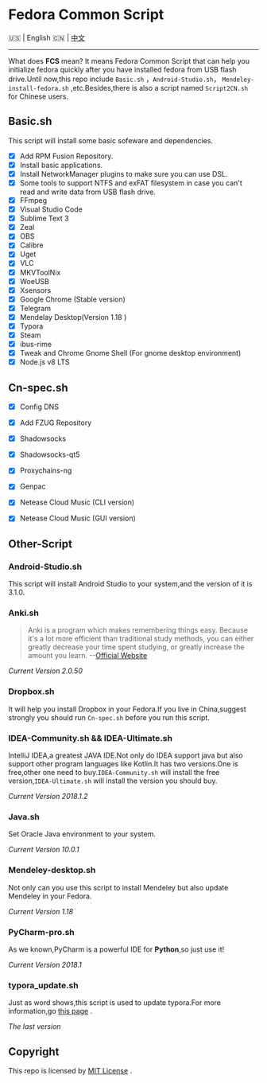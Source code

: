 # Fedora Common Script

:us: | English :cn: | [中文](https://github.com/Triple-R/FCS/blob/master/Archived-F27/README_zh.md)
***



What does **FCS** mean? It means Fedora Common Script  that can help you initialize fedora quickly after you have installed fedora from USB flash drive.Until now,this repo include `Basic.sh` ，`Android-Studio.sh`， `Mendeley-install-fedora.sh` ,etc.Besides,there is also a script named `Script2CN.sh` for Chinese users.

## Basic.sh

This script will install some basic sofeware and dependencies.

- [x] Add RPM Fusion Repository.
- [x] Install basic applications.
- [x] Install NetworkManager plugins to make sure you can use DSL.
- [x] Some tools to support NTFS and exFAT filesystem in case you can't read and write data from USB flash drive.
- [x] FFmpeg
- [x] Visual Studio Code
- [x] Sublime Text 3
- [x] Zeal
- [x] OBS
- [x] Calibre
- [x] Uget
- [x] VLC
- [x] MKVToolNix
- [x] WoeUSB
- [x] Xsensors
- [x] Google Chrome (Stable version)
- [x] Telegram
- [x] Mendelay Desktop(Version 1.18 )
- [x] Typora
- [x] Steam
- [x] ibus-rime 
- [x] Tweak and Chrome Gnome Shell (For gnome desktop environment)
- [x] Node.js v8 LTS

## Cn-spec.sh

- [x] Config DNS 
- [x] Add FZUG Repository
- [x] Shadowsocks
- [x] Shadowsocks-qt5
- [x] Proxychains-ng 
- [x] Genpac
- [x] Netease Cloud Music (CLI version)
- [x] Netease Cloud Music (GUI version)


## Other-Script

### Android-Studio.sh

This script will install Android Studio to your system,and the version of it is 3.1.0.

### Anki.sh

> Anki is a program which makes remembering things easy. Because it's a lot more efficient than traditional study methods, you can either greatly decrease your time spent studying, or greatly increase the amount you learn.    --[Official Website](https://apps.ankiweb.net/)

*Current Version 2.0.50*

### Dropbox.sh

It will help you install Dropbox in your Fedora.If you live in China,suggest strongly you should run `Cn-spec.sh` before you run this script.

### IDEA-Community.sh && IDEA-Ultimate.sh

IntelliJ IDEA,a greatest JAVA IDE.Not only do IDEA support java but also support other program languages like Kotlin.It has two versions.One is free,other one need to buy.`IDEA-Community.sh` will install the free version,`IDEA-Ultimate.sh` will install the version you should buy.

*Current Version 2018.1.2*

### Java.sh

Set Oracle Java environment to your system.

*Current Version 10.0.1*

### Mendeley-desktop.sh

Not only can you use this script to install Mendeley but also update Mendeley in your Fedora.

*Current Version 1.18*

### PyCharm-pro.sh

As we known,PyCharm is a powerful IDE for **Python**,so just use it!

*Current  Version 2018.1*

### typora_update.sh

Just as word shows,this script is used to update typora.For more information,go [this page](https://github.com/Triple-R/typora-update) .

*The last version*

## Copyright

This repo is licensed by  [MIT License](https://github.com/Triple-R/FCS/blob/master/LICENSE) .

